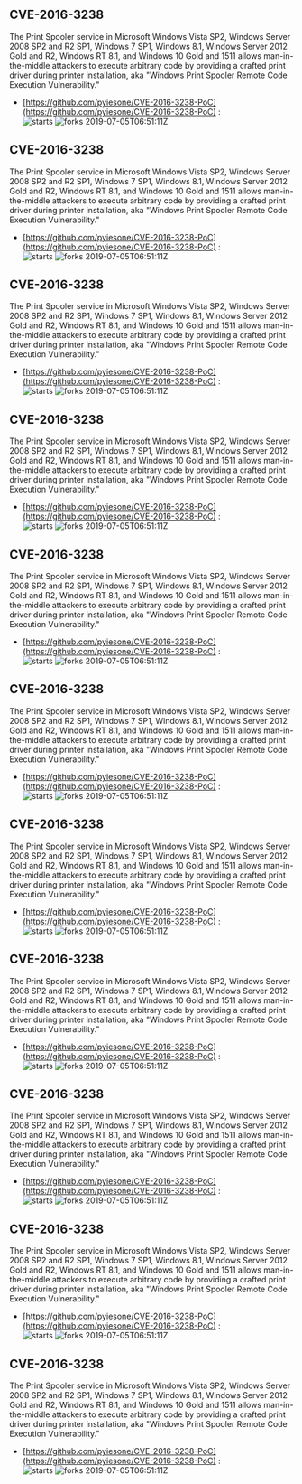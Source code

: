## CVE-2016-3238
 The Print Spooler service in Microsoft Windows Vista SP2, Windows Server 2008 SP2 and R2 SP1, Windows 7 SP1, Windows 8.1, Windows Server 2012 Gold and R2, Windows RT 8.1, and Windows 10 Gold and 1511 allows man-in-the-middle attackers to execute arbitrary code by providing a crafted print driver during printer installation, aka "Windows Print Spooler Remote Code Execution Vulnerability."

- [https://github.com/pyiesone/CVE-2016-3238-PoC](https://github.com/pyiesone/CVE-2016-3238-PoC) :  
![starts](https://img.shields.io/github/stars/pyiesone/CVE-2016-3238-PoC.svg) 
![forks](https://img.shields.io/github/forks/pyiesone/CVE-2016-3238-PoC.svg) 
2019-07-05T06:51:11Z

## CVE-2016-3238
 The Print Spooler service in Microsoft Windows Vista SP2, Windows Server 2008 SP2 and R2 SP1, Windows 7 SP1, Windows 8.1, Windows Server 2012 Gold and R2, Windows RT 8.1, and Windows 10 Gold and 1511 allows man-in-the-middle attackers to execute arbitrary code by providing a crafted print driver during printer installation, aka "Windows Print Spooler Remote Code Execution Vulnerability."

- [https://github.com/pyiesone/CVE-2016-3238-PoC](https://github.com/pyiesone/CVE-2016-3238-PoC) :  
![starts](https://img.shields.io/github/stars/pyiesone/CVE-2016-3238-PoC.svg) 
![forks](https://img.shields.io/github/forks/pyiesone/CVE-2016-3238-PoC.svg) 
2019-07-05T06:51:11Z

## CVE-2016-3238
 The Print Spooler service in Microsoft Windows Vista SP2, Windows Server 2008 SP2 and R2 SP1, Windows 7 SP1, Windows 8.1, Windows Server 2012 Gold and R2, Windows RT 8.1, and Windows 10 Gold and 1511 allows man-in-the-middle attackers to execute arbitrary code by providing a crafted print driver during printer installation, aka "Windows Print Spooler Remote Code Execution Vulnerability."

- [https://github.com/pyiesone/CVE-2016-3238-PoC](https://github.com/pyiesone/CVE-2016-3238-PoC) :  
![starts](https://img.shields.io/github/stars/pyiesone/CVE-2016-3238-PoC.svg) 
![forks](https://img.shields.io/github/forks/pyiesone/CVE-2016-3238-PoC.svg) 
2019-07-05T06:51:11Z

## CVE-2016-3238
 The Print Spooler service in Microsoft Windows Vista SP2, Windows Server 2008 SP2 and R2 SP1, Windows 7 SP1, Windows 8.1, Windows Server 2012 Gold and R2, Windows RT 8.1, and Windows 10 Gold and 1511 allows man-in-the-middle attackers to execute arbitrary code by providing a crafted print driver during printer installation, aka "Windows Print Spooler Remote Code Execution Vulnerability."

- [https://github.com/pyiesone/CVE-2016-3238-PoC](https://github.com/pyiesone/CVE-2016-3238-PoC) :  
![starts](https://img.shields.io/github/stars/pyiesone/CVE-2016-3238-PoC.svg) 
![forks](https://img.shields.io/github/forks/pyiesone/CVE-2016-3238-PoC.svg) 
2019-07-05T06:51:11Z

## CVE-2016-3238
 The Print Spooler service in Microsoft Windows Vista SP2, Windows Server 2008 SP2 and R2 SP1, Windows 7 SP1, Windows 8.1, Windows Server 2012 Gold and R2, Windows RT 8.1, and Windows 10 Gold and 1511 allows man-in-the-middle attackers to execute arbitrary code by providing a crafted print driver during printer installation, aka "Windows Print Spooler Remote Code Execution Vulnerability."

- [https://github.com/pyiesone/CVE-2016-3238-PoC](https://github.com/pyiesone/CVE-2016-3238-PoC) :  
![starts](https://img.shields.io/github/stars/pyiesone/CVE-2016-3238-PoC.svg) 
![forks](https://img.shields.io/github/forks/pyiesone/CVE-2016-3238-PoC.svg) 
2019-07-05T06:51:11Z

## CVE-2016-3238
 The Print Spooler service in Microsoft Windows Vista SP2, Windows Server 2008 SP2 and R2 SP1, Windows 7 SP1, Windows 8.1, Windows Server 2012 Gold and R2, Windows RT 8.1, and Windows 10 Gold and 1511 allows man-in-the-middle attackers to execute arbitrary code by providing a crafted print driver during printer installation, aka "Windows Print Spooler Remote Code Execution Vulnerability."

- [https://github.com/pyiesone/CVE-2016-3238-PoC](https://github.com/pyiesone/CVE-2016-3238-PoC) :  
![starts](https://img.shields.io/github/stars/pyiesone/CVE-2016-3238-PoC.svg) 
![forks](https://img.shields.io/github/forks/pyiesone/CVE-2016-3238-PoC.svg) 
2019-07-05T06:51:11Z

## CVE-2016-3238
 The Print Spooler service in Microsoft Windows Vista SP2, Windows Server 2008 SP2 and R2 SP1, Windows 7 SP1, Windows 8.1, Windows Server 2012 Gold and R2, Windows RT 8.1, and Windows 10 Gold and 1511 allows man-in-the-middle attackers to execute arbitrary code by providing a crafted print driver during printer installation, aka "Windows Print Spooler Remote Code Execution Vulnerability."

- [https://github.com/pyiesone/CVE-2016-3238-PoC](https://github.com/pyiesone/CVE-2016-3238-PoC) :  
![starts](https://img.shields.io/github/stars/pyiesone/CVE-2016-3238-PoC.svg) 
![forks](https://img.shields.io/github/forks/pyiesone/CVE-2016-3238-PoC.svg) 
2019-07-05T06:51:11Z

## CVE-2016-3238
 The Print Spooler service in Microsoft Windows Vista SP2, Windows Server 2008 SP2 and R2 SP1, Windows 7 SP1, Windows 8.1, Windows Server 2012 Gold and R2, Windows RT 8.1, and Windows 10 Gold and 1511 allows man-in-the-middle attackers to execute arbitrary code by providing a crafted print driver during printer installation, aka "Windows Print Spooler Remote Code Execution Vulnerability."

- [https://github.com/pyiesone/CVE-2016-3238-PoC](https://github.com/pyiesone/CVE-2016-3238-PoC) :  
![starts](https://img.shields.io/github/stars/pyiesone/CVE-2016-3238-PoC.svg) 
![forks](https://img.shields.io/github/forks/pyiesone/CVE-2016-3238-PoC.svg) 
2019-07-05T06:51:11Z

## CVE-2016-3238
 The Print Spooler service in Microsoft Windows Vista SP2, Windows Server 2008 SP2 and R2 SP1, Windows 7 SP1, Windows 8.1, Windows Server 2012 Gold and R2, Windows RT 8.1, and Windows 10 Gold and 1511 allows man-in-the-middle attackers to execute arbitrary code by providing a crafted print driver during printer installation, aka "Windows Print Spooler Remote Code Execution Vulnerability."

- [https://github.com/pyiesone/CVE-2016-3238-PoC](https://github.com/pyiesone/CVE-2016-3238-PoC) :  
![starts](https://img.shields.io/github/stars/pyiesone/CVE-2016-3238-PoC.svg) 
![forks](https://img.shields.io/github/forks/pyiesone/CVE-2016-3238-PoC.svg) 
2019-07-05T06:51:11Z

## CVE-2016-3238
 The Print Spooler service in Microsoft Windows Vista SP2, Windows Server 2008 SP2 and R2 SP1, Windows 7 SP1, Windows 8.1, Windows Server 2012 Gold and R2, Windows RT 8.1, and Windows 10 Gold and 1511 allows man-in-the-middle attackers to execute arbitrary code by providing a crafted print driver during printer installation, aka "Windows Print Spooler Remote Code Execution Vulnerability."

- [https://github.com/pyiesone/CVE-2016-3238-PoC](https://github.com/pyiesone/CVE-2016-3238-PoC) :  
![starts](https://img.shields.io/github/stars/pyiesone/CVE-2016-3238-PoC.svg) 
![forks](https://img.shields.io/github/forks/pyiesone/CVE-2016-3238-PoC.svg) 
2019-07-05T06:51:11Z

## CVE-2016-3238
 The Print Spooler service in Microsoft Windows Vista SP2, Windows Server 2008 SP2 and R2 SP1, Windows 7 SP1, Windows 8.1, Windows Server 2012 Gold and R2, Windows RT 8.1, and Windows 10 Gold and 1511 allows man-in-the-middle attackers to execute arbitrary code by providing a crafted print driver during printer installation, aka "Windows Print Spooler Remote Code Execution Vulnerability."

- [https://github.com/pyiesone/CVE-2016-3238-PoC](https://github.com/pyiesone/CVE-2016-3238-PoC) :  
![starts](https://img.shields.io/github/stars/pyiesone/CVE-2016-3238-PoC.svg) 
![forks](https://img.shields.io/github/forks/pyiesone/CVE-2016-3238-PoC.svg) 
2019-07-05T06:51:11Z

